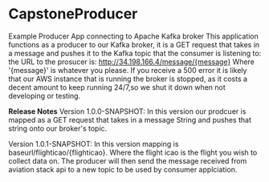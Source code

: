 # CapstoneProducer
Example Producer App connecting to Apache Kafka broker
This application functions as a producer to our Kafka broker, it is a GET request that takes in a message 
and pushes it to the Kafka topic that the consumer is listening to: the URL to the prosucer is:
http://34.198.166.4/message/{message}
Where '{message}' is whatever you please.
If you receive a 500 error it is likely that our AWS instance that is running the broker is stopped, as it costs 
a decent amount to keep running 24/7,so we shut it down when not developing or testing.

**Release Notes**
Version 1.0.0-SNAPSHOT:
In this version our prodcuer is mapped as a GET request that takes in a message String and pushes that string onto our broker's topic.


Version 1.0.1-SNAPSHOT: 
In this version mapping is baseurl/flighticao/{flighticao}. Where the flight icao is the flight you wish to collect data on. The producer will then send the message
received from aviation stack api to a new topic to be used by consumer applciation.
